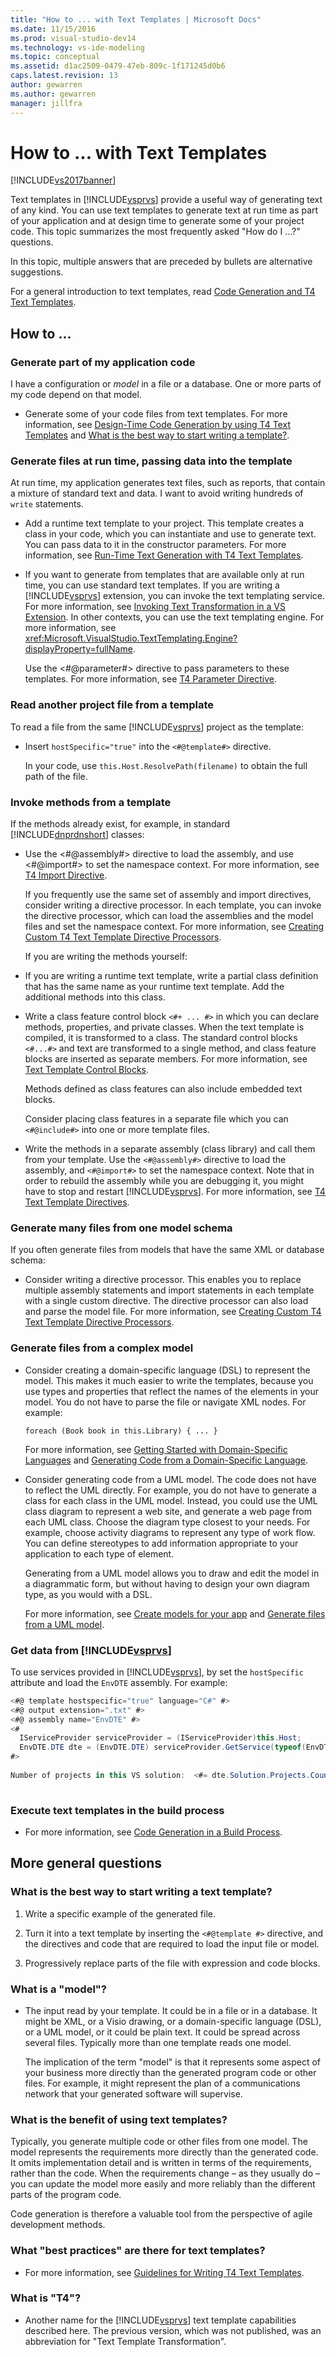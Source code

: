 ```yaml
---
title: "How to ... with Text Templates | Microsoft Docs"
ms.date: 11/15/2016
ms.prod: visual-studio-dev14
ms.technology: vs-ide-modeling
ms.topic: conceptual
ms.assetid: d1ac2509-0479-47eb-809c-1f171245d0b6
caps.latest.revision: 13
author: gewarren
ms.author: gewarren
manager: jillfra
---
```

# How to ... with Text Templates
[!INCLUDE[vs2017banner](../includes/vs2017banner.md)]

Text templates in [!INCLUDE[vsprvs](../includes/vsprvs-md.md)] provide a useful way of generating text of any kind. You can use text templates to generate text at run time as part of your application and at design time to generate some of your project code. This topic summarizes the most frequently asked "How do I …?" questions.  
  
 In this topic, multiple answers that are preceded by bullets are alternative suggestions.  
  
 For a general introduction to text templates, read [Code Generation and T4 Text Templates](../modeling/code-generation-and-t4-text-templates.md).  
  
## How to …  
  
### Generate part of my application code  
 I have a configuration or *model* in a file or a database. One or more parts of my code depend on that model.  
  
-   Generate some of your code files from text templates. For more information, see [Design-Time Code Generation by using T4 Text Templates](../modeling/design-time-code-generation-by-using-t4-text-templates.md) and [What is the best way to start writing a template?](#starting).  
  
### Generate files at run time, passing data into the template  
 At run time, my application generates text files, such as reports, that contain a mixture of standard text and data. I want to avoid writing hundreds of `write` statements.  
  
-   Add a runtime text template to your project. This template creates a class in your code, which you can instantiate and use to generate text. You can pass data to it in the constructor parameters. For more information, see [Run-Time Text Generation with T4 Text Templates](../modeling/run-time-text-generation-with-t4-text-templates.md).  
  
-   If you want to generate from templates that are available only at run time, you can use standard text templates. If you are writing a [!INCLUDE[vsprvs](../includes/vsprvs-md.md)] extension, you can invoke the text templating service. For more information, see [Invoking Text Transformation in a VS Extension](../modeling/invoking-text-transformation-in-a-vs-extension.md). In other contexts, you can use the text templating engine. For more information, see <xref:Microsoft.VisualStudio.TextTemplating.Engine?displayProperty=fullName>.  
  
     Use the \<#@parameter#> directive to pass parameters to these templates. For more information, see [T4 Parameter Directive](../modeling/t4-parameter-directive.md).  
  
### Read another project file from a template  
 To read a file from the same [!INCLUDE[vsprvs](../includes/vsprvs-md.md)] project as the template:  
  
-   Insert `hostSpecific="true"` into the `<#@template#>` directive.  
  
     In your code, use `this.Host.ResolvePath(filename)` to obtain the full path of the file.  
  
### Invoke methods from a template  
 If the methods already exist, for example, in standard [!INCLUDE[dnprdnshort](../includes/dnprdnshort-md.md)] classes:  
  
- Use the \<#@assembly#> directive to load the assembly, and use \<#@import#> to set the namespace context. For more information, see [T4 Import Directive](../modeling/t4-import-directive.md).  
  
   If you frequently use the same set of assembly and import directives, consider writing a directive processor. In each template, you can invoke the directive processor, which can load the assemblies and the model files and set the namespace context. For more information, see [Creating Custom T4 Text Template Directive Processors](../modeling/creating-custom-t4-text-template-directive-processors.md).  
  
  If you are writing the methods yourself:  
  
- If you are writing a runtime text template, write a partial class definition that has the same name as your runtime text template. Add the additional methods into this class.  
  
- Write a class feature control block `<#+ ... #>` in which you can declare methods, properties, and private classes. When the text template is compiled, it is transformed to a class. The standard control blocks `<#...#>` and text are transformed to a single method, and class feature blocks are inserted as separate members. For more information, see [Text Template Control Blocks](../modeling/text-template-control-blocks.md).  
  
   Methods defined as class features can also include embedded text blocks.  
  
   Consider placing class features in a separate file which you can `<#@include#>` into one or more template files.  
  
- Write the methods in a separate assembly (class library) and call them from your template. Use the `<#@assembly#>` directive to load the assembly, and `<#@import#>` to set the namespace context. Note that in order to rebuild the assembly while you are debugging it, you might have to stop and restart [!INCLUDE[vsprvs](../includes/vsprvs-md.md)]. For more information, see [T4 Text Template Directives](../modeling/t4-text-template-directives.md).  
  
### Generate many files from one model schema  
 If you often generate files from models that have the same XML or database schema:  
  
-   Consider writing a directive processor. This enables you to replace multiple assembly statements and import statements in each template with a single custom directive. The directive processor can also load and parse the model file. For more information, see [Creating Custom T4 Text Template Directive Processors](../modeling/creating-custom-t4-text-template-directive-processors.md).  
  
### Generate files from a complex model  
  
-   Consider creating a domain-specific language (DSL) to represent the model. This makes it much easier to write the templates, because you use types and properties that reflect the names of the elements in your model. You do not have to parse the file or navigate XML nodes. For example:  
  
     `foreach (Book book in this.Library) { ... }`  
  
     For more information, see [Getting Started with Domain-Specific Languages](../modeling/getting-started-with-domain-specific-languages.md) and [Generating Code from a Domain-Specific Language](../modeling/generating-code-from-a-domain-specific-language.md).  
  
-   Consider generating code from a UML model. The code does not have to reflect the UML directly. For example, you do not have to generate a class for each class in the UML model. Instead, you could use the UML class diagram to represent a web site, and generate a web page from each UML class. Choose the diagram type closest to your needs. For example, choose activity diagrams to represent any type of work flow. You can define stereotypes to add information appropriate to your application to each type of element.  
  
     Generating from a UML model allows you to draw and edit the model in a diagrammatic form, but without having to design your own diagram type, as you would with a DSL.  
  
     For more information, see [Create models for your app](../modeling/create-models-for-your-app.md) and [Generate files from a UML model](../modeling/generate-files-from-a-uml-model.md).  
  
### Get data from [!INCLUDE[vsprvs](../includes/vsprvs-md.md)]  
 To use services provided in [!INCLUDE[vsprvs](../includes/vsprvs-md.md)], by set the `hostSpecific` attribute and load the `EnvDTE` assembly. For example:  
  
```csharp  
<#@ template hostspecific="true" language="C#" #>  
<#@ output extension=".txt" #>  
<#@ assembly name="EnvDTE" #>  
<#  
  IServiceProvider serviceProvider = (IServiceProvider)this.Host;  
  EnvDTE.DTE dte = (EnvDTE.DTE) serviceProvider.GetService(typeof(EnvDTE.DTE));  
#>  
  
Number of projects in this VS solution:  <#= dte.Solution.Projects.Count #>  
  
```  
  
### Execute text templates in the build process  
  
-   For more information, see [Code Generation in a Build Process](../modeling/code-generation-in-a-build-process.md).  
  
## More general questions  
  
###  <a name="starting"></a> What is the best way to start writing a text template?  
  
1. Write a specific example of the generated file.  
  
2. Turn it into a text template by inserting the `<#@template #>` directive, and the directives and code that are required to load the input file or model.  
  
3. Progressively replace parts of the file with expression and code blocks.  
  
### What is a "model"?  
  
-   The input read by your template. It could be in a file or in a database. It might be XML, or a Visio drawing, or a domain-specific language (DSL), or a UML model, or it could be plain text. It could be spread across several files. Typically more than one template reads one model.  
  
     The implication of the term "model" is that it represents some aspect of your business more directly than the generated program code or other files. For example, it might represent the plan of a communications network that your generated software will supervise.  
  
### What is the benefit of using text templates?  
 Typically, you generate multiple code or other files from one model. The model represents the requirements more directly than the generated code. It omits implementation detail and is written in terms of the requirements, rather than the code. When the requirements change – as they usually do – you can update the model more easily and more reliably than the different parts of the program code.  
  
 Code generation is therefore a valuable tool from the perspective of agile development methods.  
  
### What "best practices" are there for text templates?  
  
-   For more information, see [Guidelines for Writing T4 Text Templates](../modeling/guidelines-for-writing-t4-text-templates.md).  
  
### What is "T4"?  
  
-   Another name for the [!INCLUDE[vsprvs](../includes/vsprvs-md.md)] text template capabilities described here. The previous version, which was not published, was an abbreviation for "Text Template Transformation".
